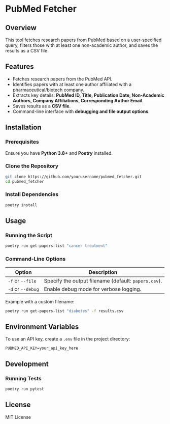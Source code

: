 # PubMed Fetcher

## Overview
This tool fetches research papers from PubMed based on a user-specified query, filters those with at least one non-academic author, and saves the results as a CSV file.

## Features
- Fetches research papers from the PubMed API.
- Identifies papers with at least one author affiliated with a pharmaceutical/biotech company.
- Extracts key details: **PubMed ID, Title, Publication Date, Non-Academic Authors, Company Affiliations, Corresponding Author Email**.
- Saves results as a **CSV file**.
- Command-line interface with **debugging and file output options**.

## Installation
### Prerequisites
Ensure you have **Python 3.8+** and **Poetry** installed.

### Clone the Repository
```sh
git clone https://github.com/yourusername/pubmed_fetcher.git
cd pubmed_fetcher
```

### Install Dependencies
```sh
poetry install
```

## Usage
### Running the Script
```sh
poetry run get-papers-list "cancer treatment"
```

### Command-Line Options
| Option        | Description |
|--------------|-------------|
| `-f` or `--file` | Specify the output filename (default: `papers.csv`). |
| `-d` or `--debug` | Enable debug mode for verbose logging. |

Example with a custom filename:
```sh
poetry run get-papers-list "diabetes" -f results.csv
```

## Environment Variables
To use an API key, create a `.env` file in the project directory:
```env
PUBMED_API_KEY=your_api_key_here
```

## Development
### Running Tests
```sh
poetry run pytest
```

## License
MIT License

